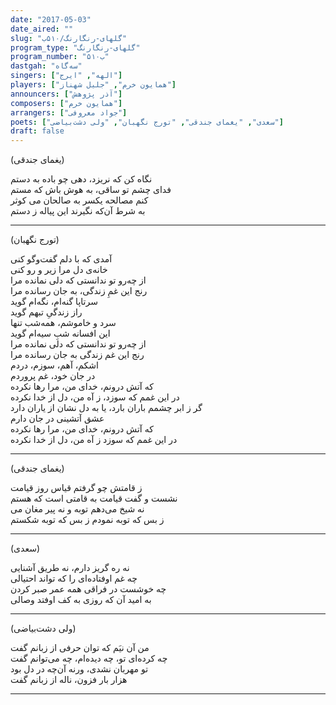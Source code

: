 ```yaml
---
date: "2017-05-03"
date_aired: ""
slug: "گلهای-رنگارنگ/۵۱۰ب"
program_type: "گلهای-رنگارنگ"
program_number: "۵۱۰ب"
dastgah: "سه‌گاه"
singers: ["الهه", "ایرج"]
players: ["همایون خرم", "جلیل شهناز"]
announcers: ["آذر پژوهش"]
composers: ["همایون خرم"]
arrangers: ["جواد معروفی"]
poets: ["سعدی", "یغمای جندقی", "تورج نگهبان", "ولی دشت‌بیاضی"]
draft: false
---
```


(یغمای جندقی)  

نگاه کن که نریزد، دهی چو باده به دستم  
فدای چشم تو ساقی، به هوش باش که مستم  
کنم مصالحه یکسر به صالحان می کوثر  
به شرط آن‌که نگیرند این پیاله ز دستم  

---  

(تورج نگهبان)  

آمدی که با دلم گفت‌و‌گو کنی  
خانه‌ی دل‌ مرا زیر‌ و‌ رو کنی‌  
از چه‌رو تو ندانستی که دلی‌ نمانده مرا  
رنج این غمِ زندگی‌، به جان رسانده مرا  
سرتاپا گنه‌ام، نگه‌ام گوید  
راز زندگی‌ِ تبهم گوید  
سرد و خاموشم، همه‌شب تنها  
این افسانه شبِ سیه‌‌ام گوید  
از چه‌رو تو ندانستی که دلی‌ نمانده مرا  
رنج این غم زندگی‌ به جان رسانده مرا  
اشکم، آهم، سوزم، دردم  
در جان خود، غم پروردم  
که آتش درونم، خدای من، مرا رها نکرده  
در این غمم که سوزد، ز آه من، دل‌ از خدا نکرده  
گر ز ابر چشمم باران بارد، یا به دل‌ نشان از یاران دارد  
عشق آتشینی در جان دارم  
که آتش درونم، خدای من، مرا رها نکرده  
در این غمم که سوزد ز آه من، دل‌ از خدا نکرده  

---  

(یغمای جندقی)  

ز قامتش چو گرفتم قیاس روز قیامت  
نشست و گفت قیامت به قامتی است که هستم  
نه شیخ می‌دهم توبه و نه پیر مغان می  
ز بس که توبه نمودم ز بس که توبه شکستم  

---  

(سعدی)  

نه ره گریز دارم، نه طریق آشنایی  
چه غم اوفتاده‌ای را که تواند احتیالی  
چه خوشست در فراقی همه عمر صبر کردن  
به امید آن که روزی به کف اوفتد وصالی  

---  

(ولی دشت‌بیاضی)  

من آن نیَم که توان حرفی از زبانم گفت  
چه کرده‌ای تو، چه دیده‌ام، چه می‌توانم گفت  
تو مهربان نشدی، ورنه آن‌چه در دل بود  
هزار بار فزون، ناله از زبانم گفت  

---